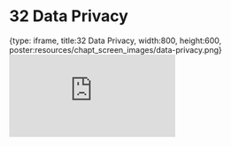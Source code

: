 # 32 Data Privacy
 
{type: iframe, title:32 Data Privacy, width:800, height:600, poster:resources/chapt_screen_images/data-privacy.png}
![](https://datatrail-jhu.github.io/DataTrail/no_toc/data-privacy.html)
 

 
